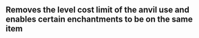 ## Removes the level cost limit of the anvil use and enables certain enchantments to be on the same item
